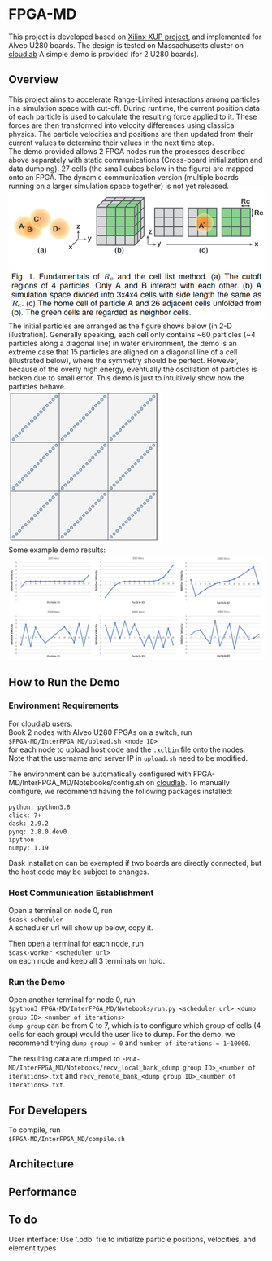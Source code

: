 # FPGA-MD
This project is developed based on [Xilinx XUP project](https://github.com/Xilinx/xup_vitis_network_example), and implemented for Alveo U280 boards. 
The design is tested on Massachusetts cluster on [cloudlab](https://www.cloudlab.us/)
A simple demo is provided (for 2 U280 boards). 
## Overview
This project aims to accelerate Range-Limited interactions among particles in a simulation space with cut-off. During runtime, the current position data of each particle is used to calculate the resulting force applied to it. These forces are then transformed into velocity differences using classical physics. The particle velocities and positions are then updated from their current values to determine their values in the next time step.  
The demo provided allows 2 FPGA nodes run the processes described above separately with static communications (Cross-board initialization and data dumping). 27 cells (the small cubes below in the figure) are mapped onto an FPGA. The dynamic communication version (multiple boards running on a larger simulation space together) is not yet released.  
<img src="https://github.com/ChunshuWu/FPGA-MD/blob/main/cell_intro.png" width=600>  
The initial particles are arranged as the figure shows below (in 2-D illustration). Generally speaking, each cell only contains ~60 particles (~4 particles along a diagonal line) in water environment, the demo is an extreme case that 15 particles are aligned on a diagonal line of a cell (illustrated below), where the symmetry should be perfect. However, because of the overly high energy, eventually the oscillation of particles is broken due to small error. This demo is just to intuitively show how the particles behave.  
<img src="https://github.com/ChunshuWu/FPGA-MD/blob/main/demo.png" width=300>  
Some example demo results:  
<img src="https://github.com/ChunshuWu/FPGA-MD/blob/main/velocity_demo.png" width=1000>  
## How to Run the Demo
### Environment Requirements
For [cloudlab](https://www.cloudlab.us/) users:  
Book 2 nodes with Alveo U280 FPGAs on a switch, run  
`$FPGA-MD/InterFPGA_MD/upload.sh <node ID>`  
for each node to upload host code and the `.xclbin` file onto the nodes.  
Note that the username and server IP in `upload.sh` need to be modified.  
  
The environment can be automatically configured with FPGA-MD/InterFPGA_MD/Notebooks/config.sh on [cloudlab](https://www.cloudlab.us/). To manually configure, we recommend having the following packages installed:  
```
python: python3.8  
click: 7+  
dask: 2.9.2  
pynq: 2.8.0.dev0  
ipython  
numpy: 1.19  
```
Dask installation can be exempted if two boards are directly connected, but the host code may be subject to changes. 
  
### Host Communication Establishment
Open a terminal on node 0, run  
`$dask-scheduler`  
A scheduler url will show up below, copy it.  
  
Then open a terminal for each node, run  
`$dask-worker <scheduler url>`  
on each node and keep all 3 terminals on hold.  
  
### Run the Demo
Open another terminal for node 0, run  
`$python3 FPGA-MD/InterFPGA_MD/Notebooks/run.py <scheduler url> <dump group ID> <number of iterations>`  
`dump group` can be from 0 to 7, which is to configure which group of cells (4 cells for each group) would the user like to dump. For the demo, we recommend trying `dump group = 0` and `number of iterations = 1~10000`.  
  
The resulting data are dumped to `FPGA-MD/InterFPGA_MD/Notebooks/recv_local_bank_<dump group ID>_<number of iterations>.txt` and `recv_remote_bank_<dump group ID>_<number of iterations>.txt`.  
## For Developers
To compile, run  
`$FPGA-MD/InterFPGA_MD/compile.sh`  
## Architecture

## Performance

## To do
User interface: Use '.pdb' file to initialize particle positions, velocities, and element types
